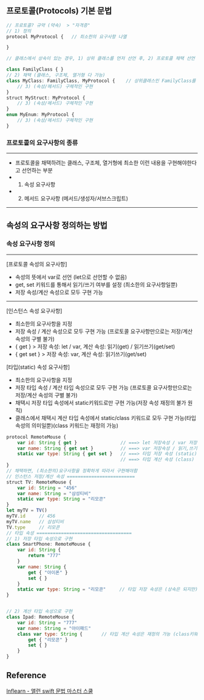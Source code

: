 ## 프로토콜(Protocols) 기본 문법
```javascript
// 프로토콜? 규약 (약속)  > "자격증"
// 1) 정의
protocol MyProtocol {   // 최소한의 요구사항 나열

}

// 클래스에서 상속이 있는 경우, 1) 상위 클래스를 먼저 선언 후, 2) 프로토콜 채택 선언

class FamilyClass { }
// 2) 채택 (클래스, 구조체, 열거형 다 가능)
class MyClass: FamilyClass, MyProtocol {    // 상위클래스인 FamilyClass를 먼저 선언
    // 3) (속성/메서드) 구체적인 구현
}
struct MyStruct: MyProtocol {
    // 3) (속성/메서드) 구체적인 구현
}
enum MyEnum: MyProtocol {
    // 3) (속성/메서드) 구체적인 구현
}
```
### 프로토콜의 요구사항의 종류
---
 - 프로토콜을 채택하려는 클래스, 구조체, 열거형에 최소한 이런 내용을 구현해야한다고 선언하는 부분
 - 1. 속성 요구사항
 - 2. 메서드 요구사항 (메서드/생성자/서브스크립트)

---
## 속성의 요구사항 정의하는 방법
### 속성 요구사항 정의
---
  [프로토콜 속성의 요구사항]
 - 속성의 뜻에서 var로 선언 (let으로 선언할 수 없음)
 - get, set 키워드를 통해서 읽기/쓰기 여부를 설정 (최소한의 요구사항일뿐)
 - 저장 속성/계산 속성으로 모두 구현 가능

---

[인스턴스 속성 요구사항]
- 최소한의 요구사항을 지정
- 저장 속성 / 계산 속성으로 모두 구현 가능 (프로토콜 요구사항만으로는 저장/계산 속성의 구별 불가)
- { get } > 저장 속성: let / var, 계산 속성: 읽기(get) / 읽기쓰기(get/set)
- { get set } > 저장 속성: var, 계산 속성: 읽기쓰기(get/set)

[타입(static) 속성 요구사항]
- 최소한의 요구사항을 지정
- 저장 타입 속성 / 계산 타입 속성으로 모두 구현 가능 (프로토콜 요구사항만으로는 저장/계산 속성의 구별 불가)
- 채택시 저장 타입 속성에서 static키워드로만 구현 가능(저장 속성 재정의 불가 원칙)
- 클래스에서 채택시 계산 타입 속성에서 static/class 키워드로 모두 구현 가능(타입 속성의 의미일뿐)(class 키워드는 재정의 가능)
```javascript
protocol RemoteMouse {  
    var id: String { get }                // ===> let 저장속성 / var 저장속성 / 읽기계산속성 / 읽기,쓰기 계산속성    
    var name: String { get set }          // ===> var 저장속성 / 읽기,쓰기 계산속성
    static var type: String { get set }   // ===> 타입 저장 속성 (static)
                                          // ===> 타입 계산 속성 (class)
}
// 채택하면, (최소한의)요구사항을 정확하게 따라서 구현해야함
// 인스턴스 저장/계산 속성 =========================
struct TV: RemoteMouse {    
    var id: String = "456"   
    var name: String = "삼성티비"    
    static var type: String = "리모콘"
}
let myTV = TV()
myTV.id     // 456
myTV.name   // 삼성티비
TV.type     // 리모콘
// 타입 속성 ===================================
// 1) 저장 타입 속성으로 구현
class SmartPhone: RemoteMouse {
    var id: String {
        return "777"
    }  
    var name: String {
        get { "아이폰" }
        set { }
    }    
    static var type: String = "리모콘"     // 타입 저장 속성은 (상속은 되지만) 재정의 원칙적 불가능
}


// 2) 계산 타입 속성으로 구현
class Ipad: RemoteMouse {
    var id: String = "777"    
    var name: String = "아이패드"    
    class var type: String {       // 타입 계산 속성은 재정의 가능 (class키워드 가능)
        get { "리모콘" }
        set { }
    }
}
```
## Reference
[Inflearn - 앨런 swift 문법 마스터 스쿨](https://www.inflearn.com/course/%EC%8A%A4%EC%9C%84%ED%94%84%ED%8A%B8-%EB%AC%B8%EB%B2%95-%EB%A7%88%EC%8A%A4%ED%84%B0-%EC%8A%A4%EC%BF%A8/dashboard)
